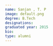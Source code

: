 ```yaml
---
name: Sanjan , T. P
image: default.png
degree: B.Tech
designations:
graduated year: 2015
bio:
type: alumni
---
```

